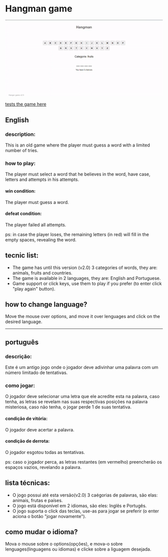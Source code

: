 # Hangman game

![](hangman-game.gif)


[tests the game here](https://codepen.io/sacIndex/full/poVoJXx)






## English

### description:
This is an old game where the player must guess a word with a limited number of tries.

### how to play:
The player must select a word that he believes in the word, have case, letters and attempts in his attempts.



#### win condition:
The player must guess a word.

#### defeat condition:
The player failed all attempts.





ps: in case the player loses, the remaining letters (in red) will fill in the empty spaces, revealing the word.

## tecnic list:
* The game has until this version (v2.0) 3 categories of words, they are: animals, fruits and countries.
* The game is available in 2 languages, they are: English and Portuguese.
* Game support or click keys, use them to play if you prefer (to enter click "play again" button).

## how to change language?
Move the mouse over options, and move it over lenguages and click on the desired language.


----------------------------------------------------------------------------------------------------

## português

### descrição:
Este é um antigo jogo onde o jogador deve adivinhar uma palavra com um número limitado de tentativas.


### como jogar:
O jogador deve selecionar uma letra que ele acredite esta na palavra,
caso tenha, as letras se revelam nas suas respectivas posições na palavra misteriosa,
caso não tenha, o jogar perde 1 de suas tentativa.



#### condição de vitória:
O jogador deve acertar a palavra.

#### condição de derrota:
O jogador esgotou todas as tentativas.





ps: caso o jogador perca, as letras restantes (em vermelho) preencherão os espaços vazios,
revelando a palavra.

## lista técnicas:
* O jogo possui até esta versão(v2.0) 3 caégorias de palavras, são elas: animais, frutas e países.
* O jogo está disponível em 2 idiomas, são eles: Inglês e Portugês.
* O jogo suporta o click das teclas, use-as para jogar se preferir (o enter aciona o botão "jogar novamente").

## como mudar o idioma?
Mova o mouse sobre o options(opções), e mova-o sobre lenguages(linguagens ou idiomas) e clicke sobre a liguagem desejada.
